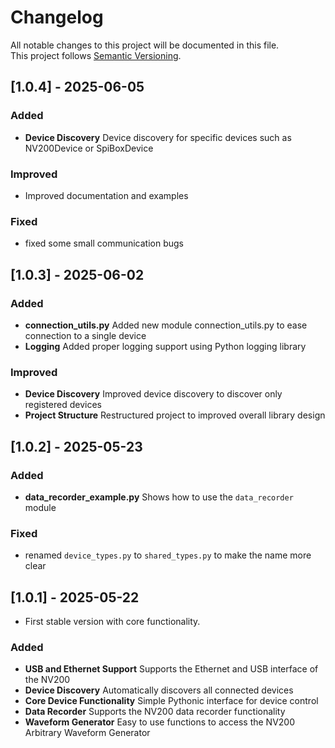 # Changelog

All notable changes to this project will be documented in this file.  
This project follows [Semantic Versioning](https://semver.org/).

## [1.0.4] - 2025-06-05

### Added

- **Device Discovery** Device discovery for specific devices such as NV200Device or SpiBoxDevice

### Improved

- Improved documentation and examples

### Fixed

- fixed some small communication bugs

## [1.0.3] - 2025-06-02

### Added

- **connection_utils.py** Added new module connection_utils.py to ease connection to a single device
- **Logging** Added proper logging support using Python logging library

### Improved

- **Device Discovery** Improved device discovery to discover only registered devices
- **Project Structure** Restructured project to improved overall library design

## [1.0.2] - 2025-05-23

### Added

- **data_recorder_example.py** Shows how to use the `data_recorder` module

### Fixed

- renamed `device_types.py` to `shared_types.py` to make the name more clear

## [1.0.1] - 2025-05-22

- First stable version with core functionality.

### Added

- **USB and Ethernet Support** Supports the Ethernet and USB interface of the NV200
- **Device Discovery** Automatically discovers all connected devices
- **Core Device Functionality** Simple Pythonic interface for device control
- **Data Recorder** Supports the NV200 data recorder functionality
- **Waveform Generator** Easy to use functions to access the NV200 Arbitrary Waveform Generator
